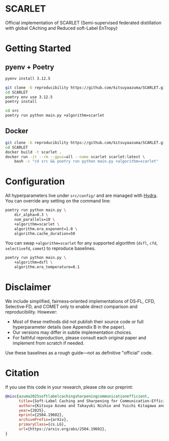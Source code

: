 # SCARLET
Official implementation of SCARLET (Semi-supervised federated distillation with global CAching and Reduced soft-Label EnTropy)

# Getting Started

## pyenv + Poetry

```bash
pyenv install 3.12.5

git clone -b reproducibility https://github.com/kitsuyaazuma/SCARLET.git
cd SCARLET
poetry env use 3.12.5
poetry install

cd src
poetry run python main.py +algorithm=scarlet
```

## Docker

```bash
git clone -b reproducibility https://github.com/kitsuyaazuma/SCARLET.git
cd SCARLET
docker build -t scarlet .
docker run -it --rm --gpus=all --name scarlet scarlet:latest \
    bash -c "cd src && poetry run python main.py +algorithm=scarlet"
```

# Configuration

All hyperparameters live under `src/config/` and are managed with [Hydra](https://github.com/facebookresearch/hydra). You can override any setting on the command line:

```bash
poetry run python main.py \
    dir_alpha=0.3 \
    num_parallels=10 \
    +algorithm=scarlet \
    algorithm.era_exponent=1.0 \
    algorithm.cache_duration=50
```

You can swap `+algorithm=scarlet` for any supported algorithm (`dsfl`, `cfd`, `selectivefd`, `comet`) to reproduce baselines.

```bash
poetry run python main.py \
    +algorithm=dsfl \
    algorithm.era_temperature=0.1
```

# Disclaimer

We include simplified, fairness‑oriented implementations of DS‑FL, CFD, Selective‑FD, and COMET only to enable direct comparison and reproducibility. However:

- Most of these methods did not publish their source code or full hyperparameter details (see Appendix B in the paper).
- Our versions may differ in subtle implementation choices.
- For faithful reproduction, please consult each original paper and implement from scratch if needed.

Use these baselines as a rough guide—not as definitive "official" code.

# Citation

If you use this code in your research, please cite our preprint:

```bibtex
@misc{azuma2025softlabelcachingsharpeningcommunicationefficient,
      title={Soft-Label Caching and Sharpening for Communication-Efficient Federated Distillation}, 
      author={Kitsuya Azuma and Takayuki Nishio and Yuichi Kitagawa and Wakako Nakano and Takahito Tanimura},
      year={2025},
      eprint={2504.19602},
      archivePrefix={arXiv},
      primaryClass={cs.LG},
      url={https://arxiv.org/abs/2504.19602}, 
}
```
